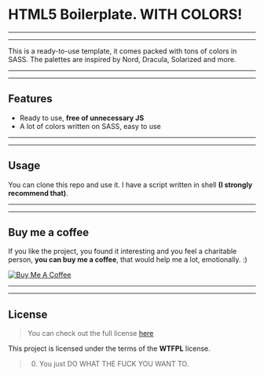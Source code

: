 HTML5 Boilerplate. WITH COLORS!
============
---
---
This is a ready-to-use template, it comes packed with tons of colors in SASS.
The palettes are inspired by Nord, Dracula, Solarized and more.


---
---
## Features
- Ready to use, **free of unnecessary JS**
- A lot of colors written on SASS, easy to use
---
---

## Usage
You can clone this repo and use it. I have a script written in shell **(I strongly recommend that)**.

---
---
## Buy me a coffee

If you like the project, you found it interesting and you feel a charitable person, **you can buy me a coffee**, that would help me a lot, emotionally. :)

<a href="https://ko-fi.com/josear#paymentModal" target="_blank"><img src="https://imgur.com/GkHuxn3" alt="Buy Me A Coffee" style="height: auto !important;width: auto !important;" ></a>

---
---
## License
>You can check out the full license [here](https://github.com/JoseAgustinRios/HTML5Boilerplate/blob/master/LICENSE.txt)

This project is licensed under the terms of the **WTFPL** license.
>0. You just DO WHAT THE FUCK YOU WANT TO.
